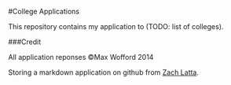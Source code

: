 #College Applications

This repository contains my application to (TODO: list of colleges).

###Credit

All application reponses &copy;Max Wofford 2014

Storing a markdown application on github from [Zach Latta](https://github.com/zachlatta/thiel_fellowship).
